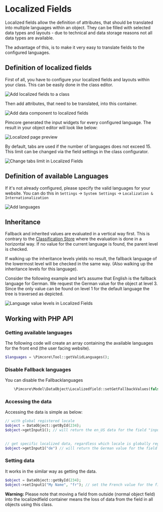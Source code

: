# Localized Fields

Localized fields allow the definition of attributes, that should be translated into multiple languages within an object. 
They can be filled with selected data types and layouts - due to technical and data storage reasons not all data types are
available. 

The advantage of this, is to make it very easy to translate fields to the configured languages.

## Definition of localized fields

First of all, you have to configure your localized fields and layouts within your class. This can be easily done in 
the class editor.

![Add localized fields to a class](../../../img/Objects_LocalizedFields_add_data_component.png)

Then add attributes, that need to be translated, into this container. 

![Add data component to localized fields](../../../img/Objects_LocalizedFields_add_inputs_to_lf.png)

Pimcore generated the input widgets for every configured language. 
The result in your object editor will look like below:

![Localized page preview](../../../img/Objects_LocalizedFields_page_preview.png)

By default, tabs are used if the number of languages does not exceed 15. 
This limit can be changed via the field settings in the class configurator.

![Change tabs limit in Localized Fields](../../../img/Objects_LocalizedFields_change_tabs_limit.png)

## Definition of available Languages
If it's not already configured, please specify the valid languages for your website. 
You can do this in `Settings` -> `System Settings` -> `Localization & Internationalization`

![Add languages](../../../img/Objects_LocalizedFields_add_language.png)

## Inheritance

Fallback and inherited values are evaluated in a vertical way first. This is contrary to the [Classification Store](15_Classification_Store.md) where the evaluation is done in a horizontal way. If no value for the current language is found, the parent level is checked. 

If walking up the inheritance levels yields no result, the fallback language of the lowermost level will be checked in the same way. (Also walking up the inheritance levels for this language). 

Consider the following example and let’s assume that English is the fallback language for German. We request the German value for the object at level 3. 
Since the only value can be found on level 1 for the default language the tree is traversed as depicted.


![Language value levels in Localized Fields](../../../img/Objects_LocalizedFields_levels.png)


## Working with PHP API

### Getting available languages ###

The following code will create an array containing the available languages for the front end (the user facing website). 

```php
$languages = \Pimcore\Tool::getValidLanguages();
```

### Disable Fallback languages ###

You can disable the Fallbacklanguages

```php
    \Pimcore\Model\DataObject\Localizedfield::setGetFallbackValues(false);
```

### Accessing the data

Accessing the data is simple as below:

```php
// with global registered locale
$object = DataObject::getById(234);
$object->getInput1(); // will return the en_US data for the field "input1"
 
 
// get specific localized data, regardless which locale is globally registered
$object->getInput1("de") // will return the German value for the field "input1"
```

### Setting data

It works in the similar way as getting the data.

```php
$object = DataObject::getById(234);
$object->setInput1("My Name", "fr"); // set the French value for the field "input1"
```

**Warning:** Please note that moving a field from outside (normal object field) into the localizedfield container means 
the loss of data from the field in all objects using this class.
